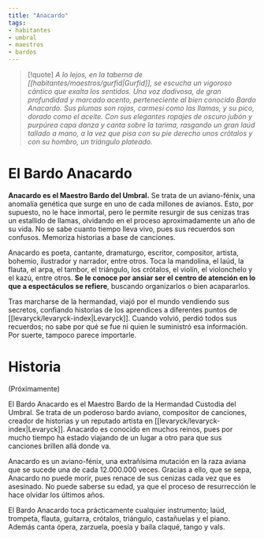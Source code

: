```yaml
---
title: "Anacardo"
tags:
- habitantes
- umbral
- maestros
- bardos
---
```

>[!quote]
>_A lo lejos, en la taberna de [[habitantes/maestros/gurfid|Gurfid]], se escucha un vigoroso cántico que exalta los sentidos. Una voz dadivosa, de gran profundidad y marcado acento, perteneciente al bien conocido Bardo Anacardo. Sus plumas son rojas, carmesí como las llamas, y su pico, dorado como el aceite. Con sus elegantes ropajes de oscuro jubón y purpúrea capa danza y canta sobre la tarima, rasgando un gran laúd tallado a mano, a la vez que pisa con su pie derecho unos crótalos y con su hombro, un triángulo plateado._

# El Bardo Anacardo

**Anacardo es el Maestro Bardo del Umbral.** Se trata de un aviano-fénix, una anomalía genética que surge en uno de cada millones de avianos. Esto, por supuesto, no le hace inmortal, pero le permite resurgir de sus cenizas tras un estallido de llamas, olvidando en el proceso aproximadamente un año de su vida. No se sabe cuanto tiempo lleva vivo, pues sus recuerdos son confusos. Memoriza historias a base de canciones.

Anacardo es poeta, cantante, dramaturgo, escritor, compositor, artista, bohemio, ilustrador y narrador, entre otros. Toca la mandolina, el laúd, la flauta, el arpa, el tambor, el triángulo, los crótalos, el violín, el violonchelo y el kazú, entre otros. **Se le conoce por ansiar ser el centro de atención en lo que a espectáculos se refiere**, buscando organizarlos o bien acapararlos.

Tras marcharse de la hermandad, viajó por el mundo vendiendo sus secretos, confiando historias de los aprendices a diferentes puntos de [[levaryck/levaryck-index|Levaryck]]. Cuando volvió, perdió todos sus recuerdos; no sabe por qué se fue ni quien le suministró esa información. Por suerte, tampoco parece importarle.

# Historia

(Próximamente)

El Bardo Anacardo es el Maestro Bardo de la Hermandad Custodia del Umbral. Se trata de un poderoso bardo aviano, compositor de canciones, creador de historias y un reputado artista en [[levaryck/levaryck-index|Levaryck]]. Anacardo es conocido en muchos reinos, pues por mucho tiempo ha estado viajando de un lugar a otro para que sus canciones brillen allá donde va.

Anacardo es un aviano-fénix, una extrañísima mutación en la raza aviana que se sucede una de cada 12.000.000 veces. Gracias a ello, que se sepa, Anacardo no puede morir, pues renace de sus cenizas cada vez que es asesinado. No puede saberse su edad, ya que el proceso de resurrección le hace olvidar los últimos años.

El Bardo Anacardo toca prácticamente cualquier instrumento; laúd, trompeta, flauta, guitarra, crótalos, triángulo, castañuelas y el piano. Además canta ópera, zarzuela, poesía y baila claqué, tango y vals.